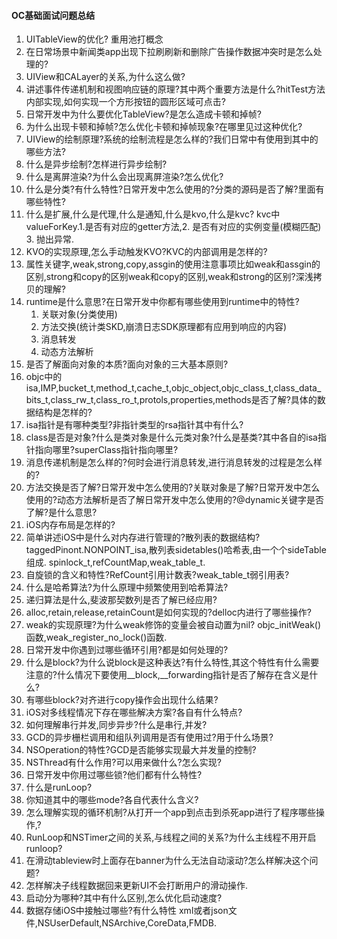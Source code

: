 #### OC基础面试问题总结
1. UITableView的优化?
重用池打概念
2. 在日常场景中新闻类app出现下拉刷刷新和删除广告操作数据冲突时是怎么处理的?
3. UIView和CALayer的关系,为什么这么做?
4. 讲述事件传递机制和视图响应链的原理?其中两个重要方法是什么?hitTest方法内部实现,如何实现一个方形按钮的圆形区域可点击?
5. 日常开发中为什么要优化TableView?是怎么造成卡顿和掉帧?
6. 为什么出现卡顿和掉帧?怎么优化卡顿和掉帧现象?在哪里见过这种优化?
7. UIView的绘制原理?系统的绘制流程是怎么样的?我们日常中有使用到其中的哪些方法?
7. 什么是异步绘制?怎样进行异步绘制?
8. 什么是离屏渲染?为什么会出现离屏渲染?怎么优化?
9. 什么是分类?有什么特性?日常开发中怎么使用的?分类的源码是否了解?里面有哪些特性?
10. 什么是扩展,什么是代理,什么是通知,什么是kvo,什么是kvc?
kvc中valueForKey.1.是否有对应的getter方法,2. 是否有对应的实例变量(模糊匹配) 3. 抛出异常.
11. KVO的实现原理,怎么手动触发KVO?KVC的内部调用是怎样的?
12. 属性关键字,weak,strong,copy,assgin的使用注意事项比如weak和assgin的区别,strong和copy的区别weak和copy的区别,weak和strong的区别?深浅拷贝的理解?
12. runtime是什么意思?在日常开发中你都有哪些使用到runtime中的特性?
	1. 关联对象(分类使用)
	2. 方法交换(统计类SKD,崩溃日志SDK原理都有应用到响应的内容)
	3. 消息转发
	4. 动态方法解析
13. 是否了解面向对象的本质?面向对象的三大基本原则?
14. objc中的isa,IMP,bucket_t,method_t,cache_t,objc_object,objc_class_t,class_data_bits_t,class_rw_t,class_ro_t,protols,properties,methods是否了解?具体的数据结构是怎样的?
15. isa指针是有哪种类型?非指针类型的rsa指针其中有什么?
16. class是否是对象?什么是类对象是什么元类对象?什么是基类?其中各自的isa指针指向哪里?superClass指针指向哪里?
17. 消息传递机制是怎么样的?何时会进行消息转发,进行消息转发的过程是怎么样的?
18. 方法交换是否了解?日常开发中怎么使用的?关联对象是了解?日常开发中怎么使用的?动态方法解析是否了解日常开发中怎么使用的?@dynamic关键字是否了解?是什么意思?
19. iOS内存布局是怎样的?
20. 简单讲述iOS中是什么对内存进行管理的?散列表的数据结构?
taggedPinont.NONPOINT_isa,散列表sidetables()哈希表,由一个个sideTable组成.
spinlock_t,refCountMap,weak_table_t.
21. 自旋锁的含义和特性?RefCount引用计数表?weak_table_t弱引用表?
22. 什么是哈希算法?为什么原理中频繁使用到哈希算法?
22. 递归算法是什么,斐波那契数列是否了解已经应用?
23. alloc,retain,release,retainCount是如何实现的?delloc内进行了哪些操作?
24. weak的实现原理?为什么weak修饰的变量会被自动置为nil?
objc_initWeak()函数,weak_register_no_lock()函数.
25. 日常开发中你遇到过哪些循环引用?都是如何处理的?
26. 什么是block?为什么说block是这种表达?有什么特性,其这个特性有什么需要注意的?什么情况下要使用__block,__forwarding指针是否了解存在含义是什么?
27. 有哪些block?对齐进行copy操作会出现什么结果?
28. iOS对多线程情况下存在哪些解决方案?各自有什么特点?
29. 如何理解串行并发,同步异步?什么是串行,并发?
30. GCD的异步栅栏调用和组队列调用是否有使用过?用于什么场景?
31. NSOperation的特性?GCD是否能够实现最大并发量的控制?
32. NSThread有什么作用?可以用来做什么?怎么实现?
33. 日常开发中你用过哪些锁?他们都有什么特性?
34. 什么是runLoop?
25. 你知道其中的哪些mode?各自代表什么含义?
26. 怎么理解实现的循环机制?从打开一个app到点击到杀死app进行了程序哪些操作,?
27. RunLoop和NSTimer之间的关系,与线程之间的关系?为什么主线程不用开启runloop?
28. 在滑动tableview时上面存在banner为什么无法自动滚动?怎么样解决这个问题?
29. 怎样解决子线程数据回来更新UI不会打断用户的滑动操作.
30. 启动分为哪种?其中有什么区别,怎么优化启动速度?
31. 数据存储iOS中接触过哪些?有什么特性
	xml或者json文件,NSUserDefault,NSArchive,CoreData,FMDB.



